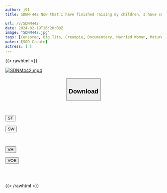 ```yaml
---
author: j91
title: SDNM-442 Now that I have finished raising my children, I have come to find my own happiness. Mariko Koto, 43 years old, final chapter, big dick immediate sex, continuous vaginal cum shot, raw sex, massive creampie circle, all day big orgy document

url: /v/SDNM442
date: 2024-02-19T16:20:00Z
image: "SDNM442.jpg"
tags: [Censored, Big Tits, Creampie, Documentary, Married Woman, Mature Woman, Solowork]
maker: [SOD Create]
actress: [ ]
---
```



{{< rawhtml >}}

<div class="video" data-videoid="kpRvdR810VtOLrw">
    <a href="javascript:;">
        <img src="/v/SDNM442/SDNM442.jpg" width="WIDTH" height="HEIGHT" alt="SDNM442.mp4" loading="lazy">
    </a>
</div>

<script type="text/javascript" src="https://j91.asia/asset/on-demand-st.js"></script>

<br>
  <link rel="stylesheet" href="https://j91.asia/asset/bs5.css">
  
  <center>
  <button class="btn btn-primary" type="button" data-bs-toggle="collapse" data-bs-target=".multi-collapse" aria-expanded="false" aria-controls="multiCollapseExample1 multiCollapseExample2"><h2>Download</h2></button></center>
</p>
<div class="row">
  <div class="col">
    <div class="collapse multi-collapse" id="multiCollapseExample1">
      <div class="card card-body">
	      	      <br>
<div class="buttons">  
<p><a href="https://streamtape.to/v/kpRvdR810VtOLrw" target="_blank"><button class="btn-hover color-3"><i class="fa fa-download"></i> ST</button></a></p>
<p><a href="https://cdnwish.com/gsd3tpjhdqyz" target="_blank"><button class="btn-hover color-2"><i class="fa fa-download"></i> SW</button></a></p></div>
    </div>
  </div>
</div>
  <div class="col">
    <div class="collapse multi-collapse" id="multiCollapseExample2">
      <div class="card card-body">
	      <br>
<div class="buttons">
<p><a href="https://vidhidepro.com/f/svi4ns8l1wzi"><button class="btn-hover color-9"><i class="fa fa-download"></i> VH</button></a></p>
<p><a href="https://voe.sx/euwjcpyve2m8"><button class="btn-hover color-8"><i class="fa fa-download"></i> VOE</button></a></p></div>
<br><br>
      </div>
    </div>
  </div>
</div>

{{< /rawhtml >}}